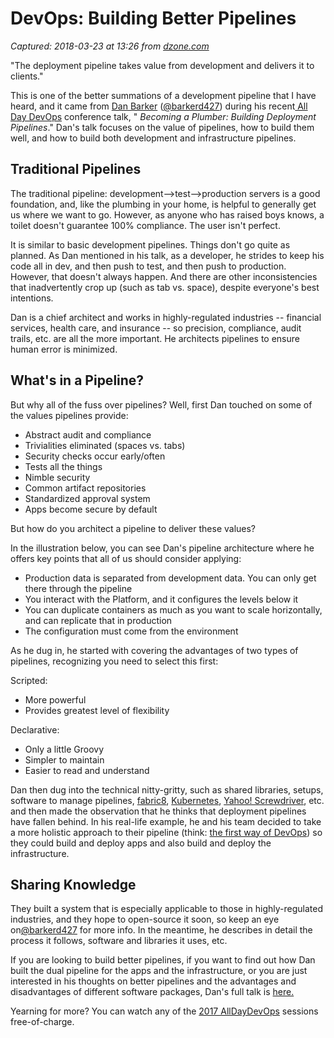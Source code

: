 # DevOps: Building Better Pipelines

_Captured: 2018-03-23 at 13:26 from [dzone.com](https://dzone.com/articles/devops-building-better-pipelines?edition=368224&utm_source=Zone%20Newsletter&utm_medium=email&utm_campaign=devops%202018-03-23)_

"The deployment pipeline takes value from development and delivers it to clients."

This is one of the better summations of a development pipeline that I have heard, and it came from [Dan Barker](http://danbarker.codes/) ([@barkerd427](https://twitter.com/barkerd427)) during his recent[ All Day DevOps](https://www.alldaydevops.com/) conference talk, " _Becoming a Plumber: Building Deployment Pipelines_." Dan's talk focuses on the value of pipelines, how to build them well, and how to build both development and infrastructure pipelines.

## **Traditional Pipelines**

The traditional pipeline: development-->test-->production servers is a good foundation, and, like the plumbing in your home, is helpful to generally get us where we want to go. However, as anyone who has raised boys knows, a toilet doesn't guarantee 100% compliance. The user isn't perfect.

It is similar to basic development pipelines. Things don't go quite as planned. As Dan mentioned in his talk, as a developer, he strides to keep his code all in dev, and then push to test, and then push to production. However, that doesn't always happen. And there are other inconsistencies that inadvertently crop up (such as tab vs. space), despite everyone's best intentions.

Dan is a chief architect and works in highly-regulated industries -- financial services, health care, and insurance -- so precision, compliance, audit trails, etc. are all the more important. He architects pipelines to ensure human error is minimized.

## **What's in a Pipeline?**

But why all of the fuss over pipelines? Well, first Dan touched on some of the values pipelines provide:

  * Abstract audit and compliance
  * Trivialities eliminated (spaces vs. tabs)
  * Security checks occur early/often
  * Tests all the things
  * Nimble security
  * Common artifact repositories
  * Standardized approval system
  * Apps become secure by default

But how do you architect a pipeline to deliver these values?

In the illustration below, you can see Dan's pipeline architecture where he offers key points that all of us should consider applying:

  * Production data is separated from development data. You can only get there through the pipeline
  * You interact with the Platform, and it configures the levels below it
  * You can duplicate containers as much as you want to scale horizontally, and can replicate that in production
  * The configuration must come from the environment

As he dug in, he started with covering the advantages of two types of pipelines, recognizing you need to select this first:

Scripted:

  * More powerful
  * Provides greatest level of flexibility

Declarative:

  * Only a little Groovy
  * Simpler to maintain
  * Easier to read and understand

Dan then dug into the technical nitty-gritty, such as shared libraries, setups, software to manage pipelines, [fabric8](https://fabric8.io/), [Kubernetes](https://kubernetes.io/), [Yahoo! Screwdriver](http://screwdriver.cd/), etc. and then made the observation that he thinks that deployment pipelines have fallen behind. In his real-life example, he and his team decided to take a more holistic approach to their pipeline (think: [the first way of DevOps](https://itrevolution.com/the-three-ways-principles-underpinning-devops/)) so they could build and deploy apps and also build and deploy the infrastructure.

## **Sharing Knowledge**

They built a system that is especially applicable to those in highly-regulated industries, and they hope to open-source it soon, so keep an eye on[@barkerd427](https://itrevolution.com/the-three-ways-principles-underpinning-devops/) for more info. In the meantime, he describes in detail the process it follows, software and libraries it uses, etc.

If you are looking to build better pipelines, if you want to find out how Dan built the dual pipeline for the apps and the infrastructure, or you are just interested in his thoughts on better pipelines and the advantages and disadvantages of different software packages, Dan's full talk is [here.](https://youtu.be/iDFsCaEKWew)

Yearning for more? You can watch any of the [2017 AllDayDevOps](https://www.alldaydevops.com/) sessions free-of-charge.
